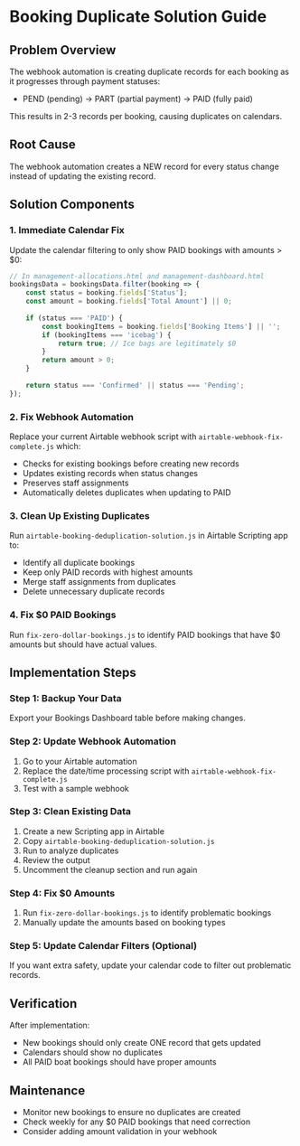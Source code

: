 # Booking Duplicate Solution Guide

## Problem Overview
The webhook automation is creating duplicate records for each booking as it progresses through payment statuses:
- PEND (pending) → PART (partial payment) → PAID (fully paid)

This results in 2-3 records per booking, causing duplicates on calendars.

## Root Cause
The webhook automation creates a NEW record for every status change instead of updating the existing record.

## Solution Components

### 1. Immediate Calendar Fix
Update the calendar filtering to only show PAID bookings with amounts > $0:

```javascript
// In management-allocations.html and management-dashboard.html
bookingsData = bookingsData.filter(booking => {
    const status = booking.fields['Status'];
    const amount = booking.fields['Total Amount'] || 0;
    
    if (status === 'PAID') {
        const bookingItems = booking.fields['Booking Items'] || '';
        if (bookingItems === 'icebag') {
            return true; // Ice bags are legitimately $0
        }
        return amount > 0;
    }
    
    return status === 'Confirmed' || status === 'Pending';
});
```

### 2. Fix Webhook Automation
Replace your current Airtable webhook script with `airtable-webhook-fix-complete.js` which:
- Checks for existing bookings before creating new records
- Updates existing records when status changes
- Preserves staff assignments
- Automatically deletes duplicates when updating to PAID

### 3. Clean Up Existing Duplicates
Run `airtable-booking-deduplication-solution.js` in Airtable Scripting app to:
- Identify all duplicate bookings
- Keep only PAID records with highest amounts
- Merge staff assignments from duplicates
- Delete unnecessary duplicate records

### 4. Fix $0 PAID Bookings
Run `fix-zero-dollar-bookings.js` to identify PAID bookings that have $0 amounts but should have actual values.

## Implementation Steps

### Step 1: Backup Your Data
Export your Bookings Dashboard table before making changes.

### Step 2: Update Webhook Automation
1. Go to your Airtable automation
2. Replace the date/time processing script with `airtable-webhook-fix-complete.js`
3. Test with a sample webhook

### Step 3: Clean Existing Data
1. Create a new Scripting app in Airtable
2. Copy `airtable-booking-deduplication-solution.js`
3. Run to analyze duplicates
4. Review the output
5. Uncomment the cleanup section and run again

### Step 4: Fix $0 Amounts
1. Run `fix-zero-dollar-bookings.js` to identify problematic bookings
2. Manually update the amounts based on booking types

### Step 5: Update Calendar Filters (Optional)
If you want extra safety, update your calendar code to filter out problematic records.

## Verification
After implementation:
- New bookings should only create ONE record that gets updated
- Calendars should show no duplicates
- All PAID boat bookings should have proper amounts

## Maintenance
- Monitor new bookings to ensure no duplicates are created
- Check weekly for any $0 PAID bookings that need correction
- Consider adding amount validation in your webhook
